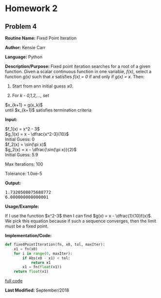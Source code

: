# Homework 2

## Problem 4

**Routine Name:**  Fixed Point Iteration         

**Author:** Kensie Carr

**Language:** Python

**Description/Purpose:** 
Fixed point iteration searches for a root of a given function. Given a scalar continuous function in one variable, *f(x)*, select a function *g(x)* such that *x* satisfies *f(x) = 0* if and only if *g(x) = x*. Then:

1. Start from ann initial guess *x0*.

2. For *k - 0,1,2,..., set*
<p>
  $x_{k+1} = g(x_k)$
  <br>
until $x_{k+1}$ satisfies termination criteria 
</p>

**Input:**
<p>
  $f_1(x) = x^2 - 3$
  <br>
  $g_1(x) = x - \dfrac{x^2-3}{10}$
  <br>
  Initial Guess: 0
  <br>
  $f_2(x) = \sin(\pi x)$
  <br>
  $g_2(x) = x - \dfrac{\sin{\pi x}}{2}$
  <br>
  Initial Guess: 5.9
</p>
Max Iterations: 100

Tolerance: 1.0xe-5

**Output:** 
<pre>
1.7320508075688772
6.000000000000001
</pre>

**Usage/Example:**
<p> If I use the function $x^2-3$ then I can find $g(x) = x - \dfrac{1}{10}f(x)$. We pick this equation because if such a sequence converges, then the limit must be a fixed point.
</p>

**Implementation/Code:** 
```python
def fixedPointIteration(fn, x0, tol, maxIter):
    x1 = fn(x0)
    for i in range(0, maxIter):
        if Abs(x0 - x1) < tol:
            return x1
        x1 = fn(float(x1))
    return float(x1)
```
[full code](https://KensieCarr.github.io/Math-4610/Homework2/Problem4.py)

**Last Modified:** September/2018
